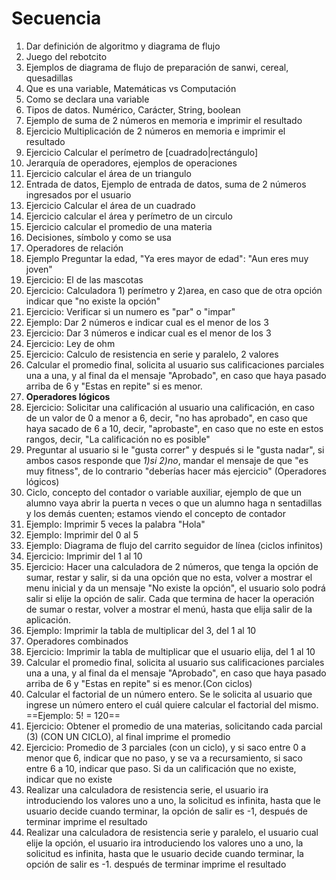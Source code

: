 # Secuencia 

1. Dar definición de algoritmo y diagrama de flujo
2. Juego del rebotcito
3. Ejemplos de diagrama de flujo de preparación de sanwi, cereal, quesadillas
4. Que es una variable, Matemáticas vs Computación
5. Como se declara una variable
6. Tipos de datos. Numérico, Carácter, String, boolean
7. Ejemplo de suma de 2 números en memoria e imprimir el resultado
8. Ejercicio Multiplicación de 2 números en memoria e imprimir el resultado
9. Ejercicio Calcular el perímetro de [cuadrado|rectángulo]
10. Jerarquía de operadores, ejemplos de operaciones
11. Ejercicio calcular el área de un triangulo
12. Entrada de datos, Ejemplo de entrada de datos, suma de 2 números ingresados por el usuario
13. Ejercicio Calcular el área de un cuadrado
14. Ejercicio calcular el área y perímetro de un circulo
15. Ejercicio calcular el promedio de una materia
16. Decisiones, símbolo y como se usa
17. Operadores de relación
18. Ejemplo Preguntar la edad, "Ya eres mayor de edad": "Aun eres muy joven"
19. Ejercicio: El de las mascotas
20. Ejercicio: Calculadora 1) perímetro y 2)area, en caso que de otra opción indicar que "no existe la opción"
21. Ejercicio: Verificar si un numero es "par" o "impar"
22. Ejemplo: Dar 2 números e indicar cual es el menor de los 3
23. Ejercicio: Dar 3 números e indicar cual es el menor de los 3
24. Ejercicio: Ley de ohm
25. Ejercicio: Calculo de resistencia en serie y paralelo, 2 valores
26. Calcular el promedio final, solicita al usuario sus calificaciones parciales una a una, y al final da el mensaje "Aprobado", en caso que haya pasado arriba de 6 y "Estas en repite" si es menor.
27. **Operadores lógicos**
28. Ejercicio: Solicitar una calificación al usuario una calificación, en caso de un valor de 0 a menor a 6, decir, "no has aprobado", en caso que haya sacado de 6 a 10, decir, "aprobaste", en caso que no este en estos rangos, decir, "La calificación no es posible"
29.  Preguntar al usuario si le "gusta correr" y después si le "gusta nadar", si ambos casos responde que *1)si* *2)no*, mandar el mensaje de que "es muy fitness", de lo contrario "deberías hacer más ejercicio" (Operadores lógicos)
30.  Ciclo, concepto del contador o variable auxiliar, ejemplo de que un alumno vaya abrir la puerta n veces o que un alumno haga n sentadillas y los demás cuenten; estamos viendo el concepto de contador
31. Ejemplo: Imprimir 5 veces la palabra "Hola"
32. Ejemplo: Imprimir del 0 al 5
33. Ejemplo: Diagrama de flujo del carrito seguidor de línea (ciclos infinitos)
34. Ejercicio: Imprimir del 1 al 10 
35. Ejercicio: Hacer una calculadora de 2 números, que tenga la opción de sumar, restar y salir, si da una opción que no esta, volver a mostrar el menu inicial y da un mensaje "No existe la opción", el usuario solo podrá salir si elije la opción de salir. Cada que termina de hacer la operación de sumar o restar, volver a mostrar el menú, hasta que elija salir de la aplicación.
36. Ejemplo: Imprimir la tabla de multiplicar del 3, del 1 al 10
37. Operadores combinados
38. Ejercicio: Imprimir la tabla de multiplicar que el usuario elija, del 1 al 10
39. Calcular el promedio final, solicita al usuario sus calificaciones parciales una a una, y al final da el mensaje "Aprobado", en caso que haya pasado arriba de 6 y "Estas en repite" si es menor.(Con ciclos)
40. Calcular el factorial de un número entero. Se le solicita al usuario que ingrese un número entero el cuál quiere calcular el factorial del mismo. ==Ejemplo: 5! = 120==
41. Ejercicio: Obtener el promedio de una materias, solicitando cada parcial (3) (CON UN CICLO), al final imprime el promedio
42. Ejercicio: Promedio de 3 parciales (con un ciclo), y si saco entre 0 a menor que 6, indicar que no paso, y se va a recursamiento, si saco entre 6 a 10, indicar que paso. Si da un calificación que no existe, indicar que no existe
43. Realizar una calculadora de resistencia serie, el usuario ira introduciendo los valores uno a uno, la solicitud es infinita, hasta que le usuario decide cuando terminar, la opción de salir es -1, después de terminar imprime el resultado
44. Realizar una calculadora de resistencia serie y paralelo, el usuario cual elije la opción, el usuario ira introduciendo los valores uno a uno, la solicitud es infinita, hasta que le usuario decide cuando terminar, la opción de salir es -1. después de terminar imprime el resultado
